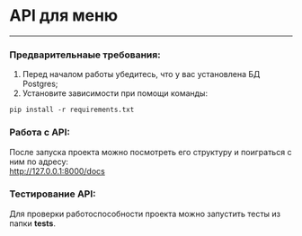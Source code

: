 # API для меню
____
### Предварительнаые требования:    
1. Перед началом работы убедитесь, что у вас установлена БД Postgres;    
2. Установите зависимости при помощи команды:  
```
pip install -r requirements.txt
```

### Работа с API:    
После запуска проекта можно посмотреть его структуру и поиграться с ним по адресу:      
http://127.0.0.1:8000/docs

### Тестирование API:    
Для проверки работоспособности проекта можно запустить тесты из папки **tests**.
